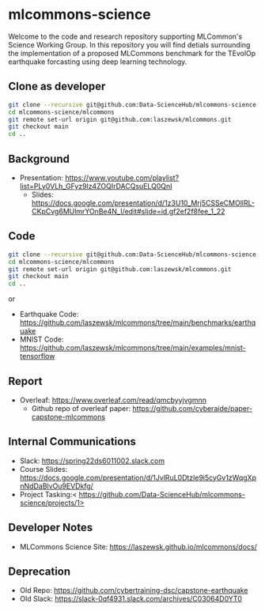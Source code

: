 # mlcommons-science

Welcome to the code and research repository supporting MLCommon's Science Working Group.  In this repository you will find detials surrounding the implementation of a proposed MLCommons benchmark for the TEvolOp earthquake forcasting using deep learning technology.  

## Clone as developer

```bash
git clone --recursive git@github.com:Data-ScienceHub/mlcommons-science.git
cd mlcommons-science/mlcommons
git remote set-url origin git@github.com:laszewsk/mlcommons.git
git checkout main
cd ..
```


## Background

* Presentation: https://www.youtube.com/playlist?list=PLy0VLh_GFyz9lz4ZOQIrDACQsuELQ0QnI
  * Slides: <https://docs.google.com/presentation/d/1z3U10_Mrj5CSSeCMOllRL-CKpCvg6MUlmrYOnBe4N_I/edit#slide=id.gf2ef2f8fee_1_22>

## Code

```bash
git clone --recursive git@github.com:Data-ScienceHub/mlcommons-science.git
cd mlcommons-science/mlcommons
git remote set-url origin git@github.com:laszewsk/mlcommons.git
git checkout main
cd ..
```

or

* Earthquake Code: <https://github.com/laszewsk/mlcommons/tree/main/benchmarks/earthquake>
* MNIST Code: <https://github.com/laszewsk/mlcommons/tree/main/examples/mnist-tensorflow>


## Report

* Overleaf: <https://www.overleaf.com/read/qmcbyyjvgmnn>
  * Github repo of overleaf paper: <https://github.com/cyberaide/paper-capstone-mlcommons>

## Internal Communications

* Slack: <https://spring22ds6011002.slack.com>
* Course Slides: <https://docs.google.com/presentation/d/1JvlRuL0Dtzle9i5cyGv1zWqgXpnNdDaBlvOu9EVDkfg/>
* Project Tasking:< https://github.com/Data-ScienceHub/mlcommons-science/projects/1>

## Developer Notes

* MLCommons Science Site: <https://laszewsk.github.io/mlcommons/docs/>


## Deprecation

* Old Repo: <https://github.com/cybertraining-dsc/capstone-earthquake>
* Old Slack: <https://slack-0qf4931.slack.com/archives/C03064D0YT0>

